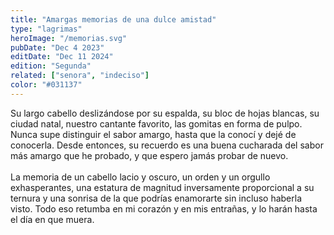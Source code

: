 ```yaml
---
title: "Amargas memorias de una dulce amistad"
type: "lagrimas"
heroImage: "/memorias.svg"
pubDate: "Dec 4 2023"
editDate: "Dec 11 2024"
edition: "Segunda"
related: ["senora", "indeciso"]
color: "#031137"
---
```


Su largo cabello deslizándose por su espalda, su bloc de hojas blancas, su ciudad natal, nuestro cantante favorito, las gomitas en forma de pulpo. Nunca supe distinguir el sabor amargo, hasta que la conocí y dejé de conocerla. Desde entonces, su recuerdo es una buena cucharada del sabor más amargo que he probado, y que espero jamás probar de nuevo.
<br><br>
La memoria de un cabello lacio y oscuro, un orden y un orgullo exhasperantes, una estatura de magnitud inversamente proporcional a su ternura y una sonrisa de la que podrías enamorarte sin incluso haberla visto. Todo eso retumba en mi corazón y en mis entrañas, y lo harán hasta el día en que muera.

